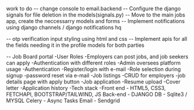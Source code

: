 work to do
-- change console to email.backend
-- Configure the django signals for file deletion in the models(signals.py)
-- Move to the main jobs app, create the neccessarry models and forms
-- Implement notifications using django channels / django notifications hq

--  otp verification input styling using html and css
-- Implement apis for all the fields needing it in the profile models for both parties

--  Job Board portal
        -User Roles
            -Employers can post jobs, and job seekers can apply
            -Authentication with different roles
            -Admin oversees platform usage
        -Authentication
            -Register/login with e-mail
            -Role selection during signup
            -password reset via e-mail
        -Job listings
            -CRUD for employers
            -job details page with apply button
        -Job application
            -Resume upload
            -Cover letter
            -Application history
    -Tech stack
        -Front end - HTML5, CSS3, FETCHAPI, BOOTSTRAP/TAILWIND, JS
        Back-end - DJANGO
        DB - Sqlite3 / MYSQL
        Celery - Async Tasks
        Email - Sendgrid

